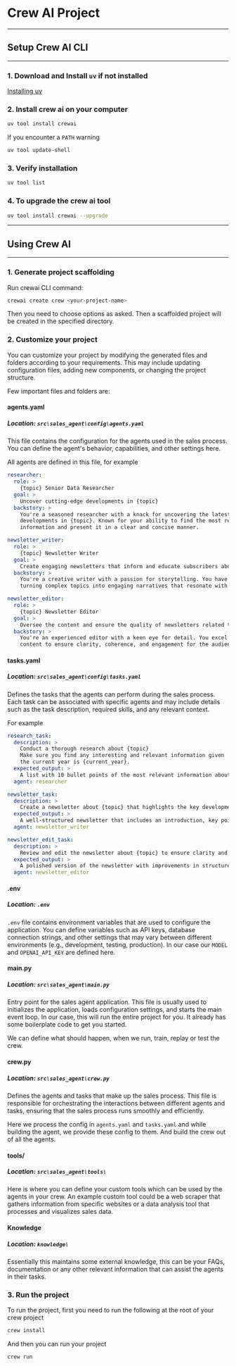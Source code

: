 # Crew AI Project

---

## Setup Crew AI CLI

---

### 1. Download and Install `uv` if not installed

[Installing uv](https://docs.astral.sh/uv/getting-started/installation/)

### 2. Install crew ai on your computer

```bash
uv tool install crewai
```

If you encounter a `PATH` warning

```bash
uv tool update-shell
```

### 3. Verify installation

```bash
uv tool list
```

### 4. To upgrade the crew ai tool

```bash
uv tool install crewai --upgrade
```

---

## Using Crew AI

---

### 1. Generate project scaffolding

Run crewai CLI command:

```bash
crewai create crew <your-project-name>
```

Then you need to choose options as asked. Then a scaffolded project will be created in the specified directory.

### 2. Customize your project

You can customize your project by modifying the generated files and folders according to your requirements. This may include updating configuration files, adding new components, or changing the project structure.

Few important files and folders are:

#### agents.yaml

##### Location: `src\sales_agent\config\agents.yaml`

This file contains the configuration for the agents used in the sales process. You can define the agent's behavior, capabilities, and other settings here.

All agents are defined in this file, for example

```yaml
researcher:
  role: >
    {topic} Senior Data Researcher
  goal: >
    Uncover cutting-edge developments in {topic}
  backstory: >
    You're a seasoned researcher with a knack for uncovering the latest
    developments in {topic}. Known for your ability to find the most relevant
    information and present it in a clear and concise manner.

newsletter_writer:
  role: >
    {topic} Newsletter Writer
  goal: >
    Create engaging newsletters that inform and educate subscribers about {topic}
  backstory: >
    You're a creative writer with a passion for storytelling. You have a knack for
    turning complex topics into engaging narratives that resonate with your audience.

newsletter_editor:
  role: >
    {topic} Newsletter Editor
  goal: >
    Oversee the content and ensure the quality of newsletters related to {topic}
  backstory: >
    You're an experienced editor with a keen eye for detail. You excel at refining
    content to ensure clarity, coherence, and engagement for the audience.
```

#### tasks.yaml

##### Location: `src\sales_agent\config\tasks.yaml`

Defines the tasks that the agents can perform during the sales process. Each task can be associated with specific agents and may include details such as the task description, required skills, and any relevant context.

For example

```yaml
research_task:
  description: >
    Conduct a thorough research about {topic}
    Make sure you find any interesting and relevant information given
    the current year is {current_year}.
  expected_output: >
    A list with 10 bullet points of the most relevant information about {topic}
  agent: researcher

newsletter_task:
  description: >
    Create a newsletter about {topic} that highlights the key developments and insights.
  expected_output: >
    A well-structured newsletter that includes an introduction, key points, and a conclusion.
  agent: newsletter_writer

newsletter_edit_task:
  description: >
    Review and edit the newsletter about {topic} to ensure clarity and engagement.
  expected_output: >
    A polished version of the newsletter with improvements in structure, clarity, and engagement.
  agent: newsletter_editor
```

#### .env

##### Location: `.env`

`.env` file contains environment variables that are used to configure the application. You can define variables such as API keys, database connection strings, and other settings that may vary between different environments (e.g., development, testing, production). In our case our `MODEL` and `OPENAI_API_KEY` are defined here.

#### main.py

##### Location: `src\sales_agent\main.py`

Entry point for the sales agent application. This file is usually used to initializes the application, loads configuration settings, and starts the main event loop. In our case, this will run the entire project for you. It already has some boilerplate code to get you started.

We can define what should happen, when we run, train, replay or test the crew.

#### crew.py

##### Location: `src\sales_agent\crew.py`

Defines the agents and tasks that make up the sales process. This file is responsible for orchestrating the interactions between different agents and tasks, ensuring that the sales process runs smoothly and efficiently.

Here we process the config in `agents.yaml` and `tasks.yaml` and while building the agent, we provide these config to them. And build the crew out of all the agents.

#### tools/

##### Location: `src\sales_agent\tools\`

Here is where you can define your custom tools which can be used by the agents in your crew.
An example custom tool could be a web scraper that gathers information from specific websites or a data analysis tool that processes and visualizes sales data.

#### Knowledge

##### Location: `knowledge\`

Essentially this maintains some external knowledge, this can be your FAQs, documentation or any other relevant information that can assist the agents in their tasks.

### 3. Run the project

To run the project, first you need to run the following at the root of your crew project

```bash
crew install
```

And then you can run your project

```bash
crew run
```
